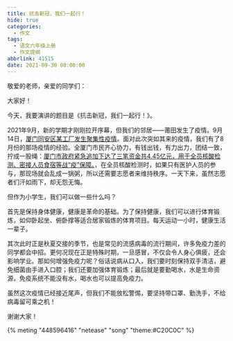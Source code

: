 ```yaml
---
title: 抗击新冠，我们一起行！
hide: true
categories:
  - 作文
tags:
  - 语文六年级上册
  - 作文提纲
abbrlink: 41515
date: 2021-09-30 00:00:00
---
```

敬爱的老师，亲爱的同学们：

大家好！

今天，我要演讲的题目是《抗击新冠，我们一起行！》。

2021年9月，新的学期才刚刚拉开序幕，但我们的邻居——莆田发生了疫情。9月14日，[厦门同安区某工厂发生聚集性疫情](https://s.weibo.com/weibo?q=%23%E5%8E%A6%E9%97%A8%E4%B8%80%E5%AE%B6%E5%B7%A5%E5%8E%82%E5%8F%91%E7%94%9F%E8%81%9A%E9%9B%86%E6%80%A7%E7%96%AB%E6%83%85%23)。面对此次突如其来的疫情，我们有了8月份的那场疫情的经验。全厦门市民齐心协力，有钱出钱，有力出力，团结一致，拧成一股绳：[厦门市政府紧急追加下达了三笔资金共4.45亿元，用于全员核酸检测、密接人员食宿等战“疫”保障。](http://fj.people.com.cn/n2/2021/0924/c181466-34927606.html)，在全员核酸检测时，如果只有医护人员的参与，那现场就会乱成一锅粥，所以还需要志愿者来维持秩序。一天下来，虽然志愿者们汗如雨下，却无怨无悔。

但作为小学生，我们可以做一些什么吗？

首先是保持身体健康，健康是革命的基础。为了保持健康，我们可以进行体育锻炼，如仰卧起坐、俯卧撑等适合居家锻炼的体育项目。每天运动一小时，健康生活一辈子。

其次此时正是秋夏交接的季节，也是常见的流感病毒的流行期间，许多免疫力差的同学都会中招。更何况现在正是特殊时期，一旦感冒，不仅会令人身心俱疲，还会影响学业。那如何增强免疫力呢？俗话说病从口入，我们要时刻保持双手清洁，避免细菌由手进入口腔；我们还要加强体育锻炼；最后就是要勤喝水，水是生命资源，免疫系统不能没有水，喝水也可以提高免疫力。

虽然这次疫情已经接近尾声，但我们不能放松警惕，要坚持带口罩、勤洗手，不给病毒留可乘之机！

谢谢大家！

{% meting "448596416" "netease" "song" "theme:#C20C0C" %}